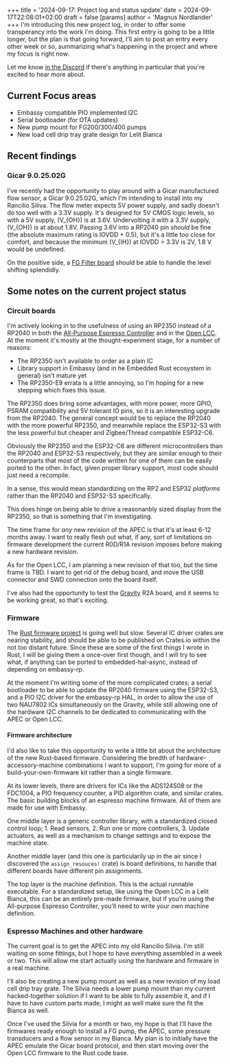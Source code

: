 +++
title = '2024-09-17: Project log and status update'
date = 2024-09-17T22:08:01+02:00
draft = false
[params]
	author = 'Magnus Nordlander'
+++
I'm introducing this new project log, in order to offer some transperancy into the work I'm doing. This first entry is going to be a little longer, but the plan is that going forward, I'll aim to post an entry every other week or so, summarizing what's happening in the project and where my focus is right now.

Let me know [in the Discord](https://discord.gg/gn9aGHAc3U) if there's anything in particular that you're excited to hear more about.

## Current Focus areas

* Embassy compatible PIO implemented I2C
* Serial bootloader (for OTA updates)
* New pump mount for FG200/300/400 pumps
* New load cell drip tray grate design for Lelit Bianca

## Recent findings

### Gicar 9.0.25.02G

I've recently had the opportunity to play around with a Gicar manufactured flow sensor, a Gicar 9.0.25.02G, which I'm intending to install into my Rancilio Siliva. The flow meter expects 5V power supply, and sadly doesn't do too well with a 3.3V supply. It's designed for 5V CMOS logic levels, so with a 5V supply, \(V_{OH}\) is at 3.6V. Undervolting it with a 3.3V supply, \(V_{OH}\) is at about 1.8V. Passing 3.6V into a RP2040 pin *should* be fine (the absolute maximum rating is IOVDD + 0.5), but it's a little too close for comfort, and because the minimum \(V_{IH}\) at IOVDD = 3.3V is 2V, 1.8 V would be undefined.

On the positive side, a [FG Filter board](https://github.com/variegated-coffee/fg-shifter) should be able to handle the level shifting splendidly.

## Some notes on the current project status

### Circuit boards

I'm actively looking in to the usefulness of using an RP2350 instead of a RP2040 in both the [All-Purpose Espresso Controller](https://github.com/variegated-coffee/all-purpose-espresso-controller) and in the [Open LCC](https://github.com/variegated-coffee/open-lcc-board). At the moment it's mostly at the thought-experiment stage, for a number of reasons:

* The RP2350 isn't available to order as a plain IC
* Library support in Embassy (and in he Embedded Rust ecosystem in general) isn't mature yet
* The RP2350-E9 errata is a little annoying, so I'm hoping for a new stepping which fixes this issue.

The RP2350 does bring some advantages, with more power, more GPIO, PSRAM compatibility and 5V tolerant IO pins, so it is an interesting upgrade from the RP2040. The general concept would be to replace the RP2040 with the more powerful RP2350, and meanwhile replace the ESP32-S3 with the less powerful but cheaper and Zigbee/Thread compatible ESP32-C6. 

Obviously the RP2350 and the ESP32-C6 are different microcontrollers than the RP2040 and ESP32-S3 respectively, but they are similar enough to their counterparts that most of the code written for one of them can be easily ported to the other. In fact, given proper library support, most code should just need a recompile.

In a sense, this would mean standardizing on the RP2 and ESP32 *platforms* rather than the RP2040 and ESP32-S3 specifically. 

This does hinge on being able to drive a reasonanbly sized display from the RP2350, so that is something that I'm investigating.

The time frame for *any* new revision of the APEC is that it's at least 6-12 months away. I want to really flesh out what, if any, sort of limitations on firmware development the current R0D/R1A revision imposes before making a new hardware revision.

As for the Open LCC, I am planning a new revision of that too, but the time frame is TBD. I want to get rid of the debug board, and move the USB connector and SWD connection onto the board itself.

I've also had the opportunity to test the [Gravity](https://github.com/variegated-coffee/gravity) R2A board, and it seems to be working great, so that's exciting. 

### Firmware

The [Rust firmware project](https://github.com/variegated-coffee/variegated-rs) is going well but slow. Several IC driver crates are nearing stability, and should be able to be published on Crates.io within the not too distant future. Since these are some of the first things I wrote in Rust, I will be giving them a once-over first though, and I will try to see what, if anything can be ported to embedded-hal-async, instead of depending on embassy-rp.

At the moment I'm writing some of the more complicated crates; a serial bootloader to be able to update the RP2040 firmware using the ESP32-S3, and a PIO I2C driver for the embassy-rp HAL, in order to allow the use of two NAU7802 ICs simultaneously on the Gravity, while still allowing one of the hardware I2C channels to be dedicated to communicating with the APEC or Open LCC.

#### Firmware architecture

I'd also like to take this opportunity to write a little bit about the architecture of the new Rust-based firmware. Considering the bredth of hardware-accessory-machine combinations I want to support, I'm going for more of a build-your-own-firmware kit rather than a single firmware.

At its lower levels, there are drivers for ICs like the ADS124S08 or the FDC1004, a PIO frequency counter, a PID algorithm crate, and similar crates. The basic building blocks of an espresso machine firmware. All of them are made for use with Embassy.

One middle layer is a generic controller library, with a standardized closed control loop; 1. Read sensors, 2. Run one or more controllers, 3. Update actuators, as well as a mechanism to change settings and to expose the machine state.

Another middle layer (and this one is particularily up in the air since I discovered the `assign_resouces!` crate) is board definitions, to handle that different boards have different pin assignments.

The top layer is the machine definition. This is the actual runnable executable. For a standardized setup, like using the Open LCC in a Lelit Bianca, this can be an entirely pre-made firmware, but if you're using the All-purpose Espresso Controller, you'll need to write your own machine definition. 

### Espresso Machines and other hardware

The current goal is to get the APEC into my old Rancilio Silvia. I'm still waiting on some fittings, but I hope to have everything assembled in a week or two. This will allow me start actually *using* the hardware and firmware in a real machine.

I'll also be creating a new pump mount as well as a new revision of my load cell drip tray grate. The Silvia needs a lower pump mount than my current hacked-together solution if I want to be able to fully assemble it, and if I have to have custom parts made, I might as well make sure the fit the Bianca as well.

Once I've used the Silvia for a month or two, my hope is that I'll have the firmwares ready enough to install a FG pump, the APEC, some pressure transducers and a flow sensor in my Bianca. My plan is to initially have the APEC emulate the Gicar board protocol, and then start moving over the Open LCC firmware to the Rust code base. 